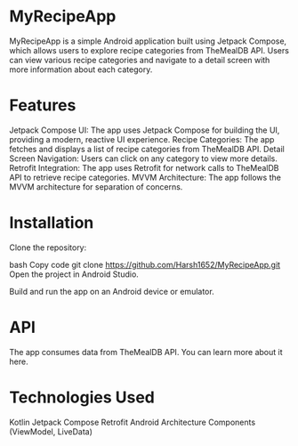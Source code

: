 # MyRecipeApp
MyRecipeApp is a simple Android application built using Jetpack Compose, which allows users to explore recipe categories from TheMealDB API. Users can view various recipe categories and navigate to a detail screen with more information about each category.

# Features
Jetpack Compose UI: The app uses Jetpack Compose for building the UI, providing a modern, reactive UI experience.
Recipe Categories: The app fetches and displays a list of recipe categories from TheMealDB API.
Detail Screen Navigation: Users can click on any category to view more details.
Retrofit Integration: The app uses Retrofit for network calls to TheMealDB API to retrieve recipe categories.
MVVM Architecture: The app follows the MVVM architecture for separation of concerns.



# Installation
Clone the repository:

bash
Copy code
git clone https://github.com/Harsh1652/MyRecipeApp.git
Open the project in Android Studio.

Build and run the app on an Android device or emulator.

# API
The app consumes data from TheMealDB API. You can learn more about it here.

# Technologies Used
Kotlin
Jetpack Compose
Retrofit
Android Architecture Components (ViewModel, LiveData)
